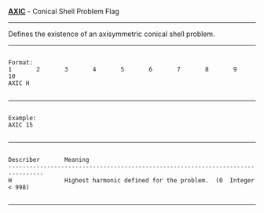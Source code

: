 __**[AXIC](https://help.hexagonmi.com/bundle/MSC_Nastran_2022.4/page/Nastran_Combined_Book/qrg/bulkab/TOC.AXIC.xhtml)**__   -   Conical Shell Problem Flag

--------------------------------------------------------------------------------
Defines the existence of an axisymmetric conical shell problem.

--------------------------------------------------------------------------------
```text

Format:
1       2       3       4       5       6       7       8       9       10      
AXIC H


```

--------------------------------------------------------------------------------
```text

Example:
AXIC 15


```

--------------------------------------------------------------------------------
```text

Describer       Meaning         
--------------------------------------------------------------------------------
H               Highest harmonic defined for the problem.  (0  Integer < 998)


```

--------------------------------------------------------------------------------
